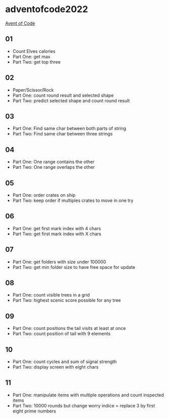 # adventofcode2022

[Avent of Code](https://adventofcode.com/2022)

## 01

- Count Elves calories
- Part One: get max
- Part Two: get top three

## 02

- Paper/Scissor/Rock
- Part One: count round result and selected shape
- Part Two: predict selected shape and count round result

## 03

- Part One: Find same char between both parts of string
- Part Two: Find same char between three strings

## 04

- Part One: One range contains the other
- Part Two: One range overlaps the other

## 05

- Part One: order crates on ship
- Part Two: keep order if multiples crates to move in one try

## 06

- Part One: get first mark index with 4 chars
- Part Two: get first mark index with X chars

## 07

- Part One: get folders with size under 100000
- Part Two: get min folder size to have free space for update

## 08

- Part One: count visible trees in a grid
- Part Two: highest scenic score possible for any tree

## 09

- Part One: count positions the tail visits at least at once
- Part Two: count position of tail with 9 elements

## 10

- Part One: count cycles and sum of signal strength
- Part Two: display screen with eight chars

## 11

- Part One: manipulate items with multiple operations and count inspected items
- Part Two: 10000 rounds but change worry indice = replace 3 by first eight prime numbers
